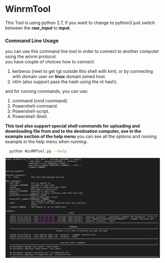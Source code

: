 # WinrmTool
This Tool is using python 2.7, if you want to change to python3 just switch between the **raw_input** to **input**.

### Command Line Usage
you can use this command line tool in order to connect to another computer using the winrm protocol.                                                                        
you have couple of choices how to connect:                                                                                                                  
1) kerberos (neet to get tgt outside this shell with kinit, or by connecting with domain user on **linux** domain joined host.                                               
2) ntlm (also support pass the hash using the nt hash).                                                                                                                        
                                                                                                                                                                             
and for running commands, you can use:                                                                                                                                        
1) command (cmd command).                                                                                                                                                  
2) Powershell-command.                                                                                                                                                           
3) Powershell-script.                                                                                                                                                        
4) Powershell-Shell.                                                                                                                                                            

**This tool also support special shell commands for uploading and downloading file from and to the destination computer, see in the example section of the help menu**
you can see all the options and running example in the help menu when running:                                                                                                   
```bash
  python WinRMTool.py --help
```
![alt text](./images/command_line.PNG)

